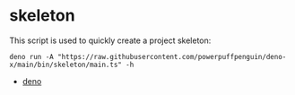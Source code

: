 # skeleton

This script is used to quickly create a project skeleton:

```
deno run -A "https://raw.githubusercontent.com/powerpuffpenguin/deno-x/main/bin/skeleton/main.ts" -h
```

- [deno](template/deno/README.md)
